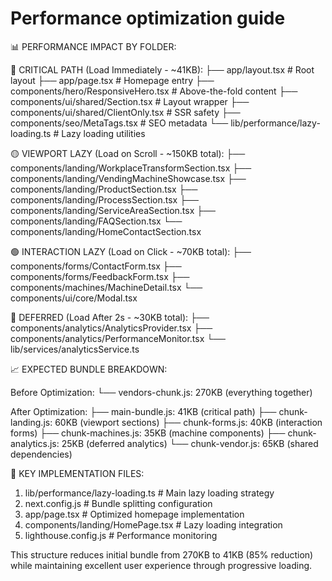 # Performance optimization guide

📊 PERFORMANCE IMPACT BY FOLDER:

🔴 CRITICAL PATH (Load Immediately - ~41KB):
├── app/layout.tsx                       # Root layout
├── app/page.tsx                         # Homepage entry
├── components/hero/ResponsiveHero.tsx   # Above-the-fold content
├── components/ui/shared/Section.tsx     # Layout wrapper
├── components/ui/shared/ClientOnly.tsx  # SSR safety
├── components/seo/MetaTags.tsx          # SEO metadata
└── lib/performance/lazy-loading.ts     # Lazy loading utilities

🟡 VIEWPORT LAZY (Load on Scroll - ~150KB total):
├── components/landing/WorkplaceTransformSection.tsx
├── components/landing/VendingMachineShowcase.tsx
├── components/landing/ProductSection.tsx
├── components/landing/ProcessSection.tsx
├── components/landing/ServiceAreaSection.tsx
├── components/landing/FAQSection.tsx
└── components/landing/HomeContactSection.tsx

🟢 INTERACTION LAZY (Load on Click - ~70KB total):
├── components/forms/ContactForm.tsx
├── components/forms/FeedbackForm.tsx
├── components/machines/MachineDetail.tsx
└── components/ui/core/Modal.tsx

🔵 DEFERRED (Load After 2s - ~30KB total):
├── components/analytics/AnalyticsProvider.tsx
├── components/analytics/PerformanceMonitor.tsx
└── lib/services/analyticsService.ts


📈 EXPECTED BUNDLE BREAKDOWN:

Before Optimization:
└── vendors-chunk.js: 270KB (everything together)

After Optimization:
├── main-bundle.js: 41KB (critical path)
├── chunk-landing.js: 60KB (viewport sections)
├── chunk-forms.js: 40KB (interaction forms)
├── chunk-machines.js: 35KB (machine components)
├── chunk-analytics.js: 25KB (deferred analytics)
└── chunk-vendor.js: 65KB (shared dependencies)


🎯 KEY IMPLEMENTATION FILES:

1. lib/performance/lazy-loading.ts      # Main lazy loading strategy
2. next.config.js                       # Bundle splitting configuration
3. app/page.tsx                         # Optimized homepage implementation
4. components/landing/HomePage.tsx      # Lazy loading integration
5. lighthouse.config.js                 # Performance monitoring

This structure reduces initial bundle from 270KB to 41KB (85% reduction)
while maintaining excellent user experience through progressive loading.